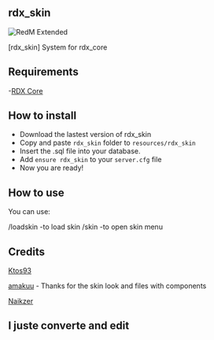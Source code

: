 ## rdx_skin
![RedM Extended](https://cdn.discordapp.com/attachments/842208552927100938/886036939499790416/skins.png)

[rdx_skin] System for rdx_core

## Requirements
-[RDX Core](https://github.com/Redm-Extended-PT/rdx_core)

## How to install
* Download the lastest version of rdx_skin
* Copy and paste ```rdx_skin``` folder to ```resources/rdx_skin```
* Insert the .sql file into your database.
* Add ```ensure rdx_skin``` to your ```server.cfg``` file
* Now you are ready!

## How to use
You can use:

/loadskin -to load skin
/skin -to open skin menu

## Credits

[Ktos93](http://github.com/Ktos93)

[amakuu](http://github.com/amakuu) - Thanks for the skin look and files with components

[Naikzer](https://github.com/Naikzer) 

## I juste converte and edit
